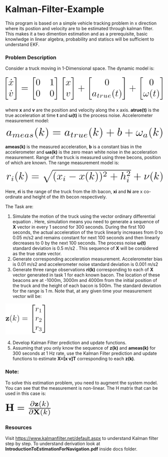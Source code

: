 # Kalman-Filter-Example

This program is based on a simple vehicle tracking problem in  x direction where its postion and velocity are to be estimated through kalman filter. This makes it a two dimention estimation and as a prerequisite, basic knowlwdge in linear algebra, probability and statiscs will be sufficient to understand EKF.

### Problem Description

Consider a truck moving in 1-Dimensional space. The dynamic model is: 

<img src="images/equation-1.PNG">


where  **x**  and  **v**  are the position and velocity along the x axis.  **atrue(t)**  is the true acceleration at time  **t**  and  **ω(t)**  is the process noise. Accelerometer measurement model:

<img src="images/equation-2.PNG" >

**ameas(k)**  is the measured acceleration, **b** is a constant bias in the accelerometer and **ωa(k)** is the zero mean white noise in the acceleration measurement. Range of the truck is measured using three becons, position of which are known. The range measurement model is:

<img src="images/equation-3.PNG">

Here,  **ri**  is the range of the truck from the  ith  bacon,  **xi**  and  **hi**  are x co-ordinate and height of the  ith  becon respectively.

The Task are:

1. Simulate the motion of the truck using the vector ordinary differential equation . Here, simulation means you need to generate a sequence of  **X**  vector in every 1 second for 300 seconds. During the first 100 seconds, the actual acceleration of the truck linearly increases from 0 to 0.05 m/s2  and remains constant for next 100 seconds and then linearly decreases to 0 by the next 100 seconds. The process noise  **ω(t)** standard deviation is 0.5 m/s2 . This sequence of  **X**  will be considered as the true state vector.
2. Generate corresponding acceleration measurement. Accelerometer bias is 0.01 m/s2  and accelerometer noise standard deviation is 0.001 m/s2
3. Generate three range observations  **ri(k)**  corresponding to each of  **X** vector generated in task 1 for each known bacon. The location of these beacons are at -1000m, 3000m and 4000m from the initial position of the truck and the height of each bacon is 500m. The standard deviation for the range is 1 m. Note that, at any given time your measurement vector will be: 
 
 <img src="images/equation-4.PNG" height="100">

4. Develop Kalman Filter prediction and update functions.
5. Assuming that you only know the sequence of  **z(k)**  and  **ameas(k)**  for 300 seconds at 1 Hz rate, use the Kalman Filter prediction and update functions to estimate **X=[x v]T** corresponding to each **z(k)**.


### Note:

To solve this estimation problem, you need to augment the system model. 
You can see that the measurement is non-linear. The H matrix that can be used in this case is:

<img src="images/equation-5.PNG" height="50">

### Resources

Visit https://www.kalmanfilter.net/default.aspx  to understand Kalman filter step by step. To understand derivation look at **IntroductionToEstimationForNavigation.pdf** inside docs folder.
